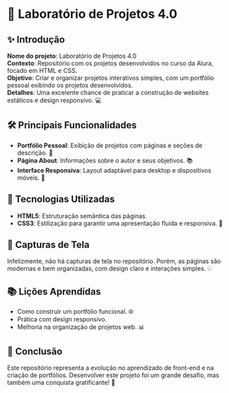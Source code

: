 # 🎨 Laboratório de Projetos 4.0

## ✨ Introdução

**Nome do projeto**: Laboratório de Projetos 4.0  
**Contexto**: Repositório com os projetos desenvolvidos no curso da Alura, focado em HTML e CSS.  
**Objetivo**: Criar e organizar projetos interativos simples, com um portfólio pessoal exibindo os projetos desenvolvidos.  
**Detalhes**: Uma excelente chance de praticar a construção de websites estáticos e design responsivo. 💻

## 🛠️ Principais Funcionalidades

- **Portfólio Pessoal**: Exibição de projetos com páginas e seções de descrição. 🎨
- **Página About**: Informações sobre o autor e seus objetivos. 📚
- **Interface Responsiva**: Layout adaptável para desktop e dispositivos móveis. 📱

## 🔧 Tecnologias Utilizadas

- **HTML5**: Estruturação semântica das páginas.  
- **CSS3**: Estilização para garantir uma apresentação fluida e responsiva. 🌟

## 📸 Capturas de Tela

Infelizmente, não há capturas de tela no repositório. Porém, as páginas são modernas e bem organizadas, com design claro e interações simples. 💡

## 📚 Lições Aprendidas

- Como construir um portfólio funcional. 🌐
- Prática com design responsivo.  
- Melhoria na organização de projetos web. 📊

## 🚀 Conclusão

Este repositório representa a evolução no aprendizado de front-end e na criação de portfólios. Desenvolver este projeto foi um grande desafio, mas também uma conquista gratificante! 🎉

